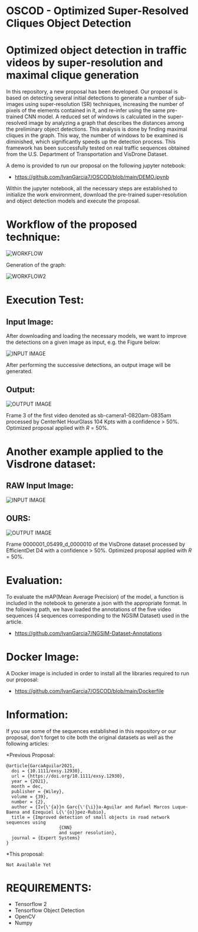 # OSCOD - Optimized Super-Resolved Cliques Object Detection

# Optimized object detection in traffic videos by super-resolution and maximal clique generation

In this repository, a new proposal has been developed. Our proposal is based on detecting several initial detections to generate a number of sub-images using super-resolution (SR) techniques, increasing the number of pixels of the elements contained in it, and re-infer using the same pre-trained CNN model. A reduced set of windows is calculated in the super-resolved image by analyzing a graph that describes the distances among the preliminary object detections. This analysis is done by finding maximal cliques in the graph. This way, the number of windows to be examined is diminished, which significantly speeds up the detection process. 
This framework has been successfully tested on real traffic sequences obtained from the U.S. Department of Transportation and VisDrone Dataset.

A demo is provided to run our proposal on the following jupyter notebook:

* https://github.com/IvanGarcia7/OSCOD/blob/main/DEMO.ipynb

Within the jupyter notebook, all the necessary steps are established to initialize the work environment, download the pre-trained super-resolution and object detection models and execute the proposal. 

# Workflow of the proposed technique:

![WORKFLOW](https://github.com/IvanGarcia7/OSCOD/blob/main/images/frameworkp1.jpg?raw=true)

Generation of the graph:

![WORKFLOW2](https://github.com/IvanGarcia7/OSCOD/blob/main/images/frameworkp2.png?raw=true)

# Execution Test:

## Input Image:

After downloading and loading the necessary models, we want to improve the detections on a given image as input, e.g. the Figure below:

![INPUT IMAGE](https://github.com/IvanGarcia7/OSCOD/blob/main/images/ex1-raw.jpg?raw=true)


After performing the successive detections, an output image will be generated. 

## Output:

![OUTPUT IMAGE](https://github.com/IvanGarcia7/OSCOD/blob/main/images/ex1-ours.jpg?raw=true)

Frame 3 of the first video denoted as sb-camera1-0820am-0835am processed by CenterNet HourGlass 104 Kpts with a confidence $>$ 50\%. Optimized proposal applied with $R$ = 50\%.


# Another example applied to the Visdrone dataset:

## RAW Input Image:

![INPUT IMAGE](https://github.com/IvanGarcia7/OSCOD/blob/main/images/ex2-raw.jpg?raw=true)


## OURS:

![OUTPUT IMAGE](https://github.com/IvanGarcia7/OSCOD/blob/main/images/ex2-ours.jpg?raw=true)

Frame 0000001\_05499\_d\_0000010 of the VisDrone dataset processed by EfficientDet D4 with a confidence $>$ 50\%. Optimized proposal applied with $R$ = 50\%.


# Evaluation:

To evaluate the mAP(Mean Average Precision) of the model, a function is included in the notebook to generate a json with the appropriate format. In the following path, we have loaded the annotations of the five video sequences (4 sequences corresponding to the NGSIM Dataset) used in the article.

* https://github.com/IvanGarcia7/NGSIM-Dataset-Annotations


# Docker Image:

A Docker image is included in order to install all the libraries required to run our proposal:

* https://github.com/IvanGarcia7/OSCOD/blob/main/Dockerfile

# Information:

If you use some of the sequences established in this repository or our proposal, don't forget to cite both the original datasets as well as the following articles:

*Previous Proposal:

```
@article{GarcaAguilar2021,
  doi = {10.1111/exsy.12930},
  url = {https://doi.org/10.1111/exsy.12930},
  year = {2021},
  month = dec,
  publisher = {Wiley},
  volume = {39},
  number = {2},
  author = {Iv{\'{a}}n Garc{\'{\i}}a-Aguilar and Rafael Marcos Luque-Baena and Ezequiel L{\'{o}}pez-Rubio},
  title = {Improved detection of small objects in road network sequences using
		            {CNN}
		            and super resolution},
  journal = {Expert Systems}
}
```

*This proposal:

```
Not Available Yet
```


# REQUIREMENTS:

* Tensorflow 2
* Tensorflow Object Detection
* OpenCV
* Numpy

